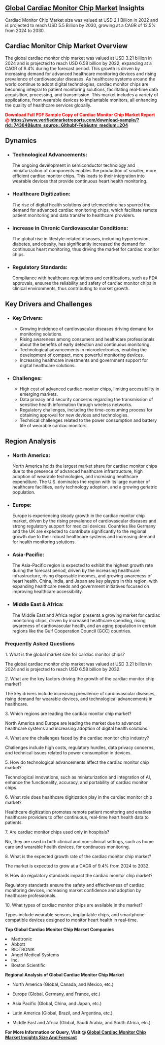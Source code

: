 <h2><a href="https://www.verifiedmarketreports.com/download-sample/?rid=743848&amp;utm_source=Githubf&amp;utm_medium=204" target="_blank">Global Cardiac Monitor Chip Market</a> Insights</h2><p>Cardiac Monitor Chip Market size was valued at USD 2.1 Billion in 2022 and is projected to reach USD 5.5 Billion by 2030, growing at a CAGR of 12.5% from 2024 to 2030.</p><p> <h2>Cardiac Monitor Chip Market Overview</h2> <p>The global cardiac monitor chip market was valued at USD 3.21 billion in 2024 and is projected to reach USD 6.58 billion by 2032, expanding at a CAGR of 9.4% during the forecast period. This growth is driven by increasing demand for advanced healthcare monitoring devices and rising prevalence of cardiovascular diseases. As healthcare systems around the world continue to adopt digital technologies, cardiac monitor chips are becoming integral to patient monitoring solutions, facilitating real-time data acquisition, processing, and transmission. This market includes a variety of applications, from wearable devices to implantable monitors, all enhancing the quality of healthcare services globally.</p> <p><strong><p><span class=""><span style="color: #ff0000;"><strong>Download Full PDF Sample Copy of Cardiac Monitor Chip Market Report</strong> @ </span><a href="https://www.verifiedmarketreports.com/download-sample/?rid=743848&amp;utm_source=Githubf-Feb&amp;utm_medium=204" target="_blank">https://www.verifiedmarketreports.com/download-sample/?rid=743848&amp;utm_source=Githubf-Feb&amp;utm_medium=204</a></span></p></strong></p> <h2>Dynamics</h2> <ul> <li><h3>Technological Advancements:</h3> The ongoing development in semiconductor technology and miniaturization of components enables the production of smaller, more efficient cardiac monitor chips. This leads to their integration into wearable devices that provide continuous heart health monitoring.</li> <li><h3>Healthcare Digitization:</h3> The rise of digital health solutions and telemedicine has spurred the demand for advanced cardiac monitoring chips, which facilitate remote patient monitoring and data transfer to healthcare providers.</li> <li><h3>Increase in Chronic Cardiovascular Conditions:</h3> The global rise in lifestyle-related diseases, including hypertension, diabetes, and obesity, has significantly increased the demand for continuous heart monitoring, thus driving the market for cardiac monitor chips.</li> <li><h3>Regulatory Standards:</h3> Compliance with healthcare regulations and certifications, such as FDA approvals, ensures the reliability and safety of cardiac monitor chips in clinical environments, thus contributing to market growth.</li> </ul> <h2>Key Drivers and Challenges</h2> <ul> <li><h3>Key Drivers:</h3> <ul> <li>Growing incidence of cardiovascular diseases driving demand for monitoring solutions.</li> <li>Rising awareness among consumers and healthcare professionals about the benefits of early detection and continuous monitoring.</li> <li>Technological advancements in microelectronics, enabling the development of compact, more powerful monitoring devices.</li> <li>Increasing healthcare investments and government support for digital healthcare solutions.</li> </ul> </li> <li><h3>Challenges:</h3> <ul> <li>High cost of advanced cardiac monitor chips, limiting accessibility in emerging markets.</li> <li>Data privacy and security concerns regarding the transmission of sensitive health information through wireless networks.</li> <li>Regulatory challenges, including the time-consuming process for obtaining approval for new devices and technologies.</li> <li>Technical challenges related to the power consumption and battery life of wearable cardiac monitors.</li> </ul> </li> </ul> <h2>Region Analysis</h2> <ul> <li><h3>North America:</h3> North America holds the largest market share for cardiac monitor chips due to the presence of advanced healthcare infrastructure, high adoption of wearable technologies, and increasing healthcare expenditure. The U.S. dominates the region with its large number of healthcare facilities, early technology adoption, and a growing geriatric population.</li> <li><h3>Europe:</h3> Europe is experiencing steady growth in the cardiac monitor chip market, driven by the rising prevalence of cardiovascular diseases and strong regulatory support for medical devices. Countries like Germany and the UK are expected to contribute significantly to the regional growth due to their robust healthcare systems and increasing demand for health monitoring solutions.</li> <li><h3>Asia-Pacific:</h3> The Asia-Pacific region is expected to exhibit the highest growth rate during the forecast period, driven by the increasing healthcare infrastructure, rising disposable incomes, and growing awareness of heart health. China, India, and Japan are key players in this region, with expanding healthcare needs and government initiatives focused on improving healthcare accessibility.</li> <li><h3>Middle East & Africa:</h3> The Middle East and Africa region presents a growing market for cardiac monitoring chips, driven by increased healthcare spending, rising awareness of cardiovascular health, and an aging population in certain regions like the Gulf Cooperation Council (GCC) countries.</li> </ul> <h3>Frequently Asked Questions</h3> <p>1. What is the global market size for cardiac monitor chips?</p> <p>The global cardiac monitor chip market was valued at USD 3.21 billion in 2024 and is projected to reach USD 6.58 billion by 2032.</p> <p>2. What are the key factors driving the growth of the cardiac monitor chip market?</p> <p>The key drivers include increasing prevalence of cardiovascular diseases, rising demand for wearable devices, and technological advancements in healthcare.</p> <p>3. Which regions are leading the cardiac monitor chip market?</p> <p>North America and Europe are leading the market due to advanced healthcare systems and increasing adoption of digital health solutions.</p> <p>4. What are the challenges faced by the cardiac monitor chip industry?</p> <p>Challenges include high costs, regulatory hurdles, data privacy concerns, and technical issues related to power consumption in devices.</p> <p>5. How do technological advancements affect the cardiac monitor chip market?</p> <p>Technological innovations, such as miniaturization and integration of AI, enhance the functionality, accuracy, and portability of cardiac monitor chips.</p> <p>6. What role does healthcare digitization play in the cardiac monitor chip market?</p> <p>Healthcare digitization promotes remote patient monitoring and enables healthcare providers to offer continuous, real-time heart health data to patients.</p> <p>7. Are cardiac monitor chips used only in hospitals?</p> <p>No, they are used in both clinical and non-clinical settings, such as home care and wearable health devices, for continuous monitoring.</p> <p>8. What is the expected growth rate of the cardiac monitor chip market?</p> <p>The market is expected to grow at a CAGR of 9.4% from 2024 to 2032.</p> <p>9. How do regulatory standards impact the cardiac monitor chip market?</p> <p>Regulatory standards ensure the safety and effectiveness of cardiac monitoring devices, increasing market confidence and adoption by healthcare professionals.</p> <p>10. What types of cardiac monitor chips are available in the market?</p> <p>Types include wearable sensors, implantable chips, and smartphone-compatible devices designed to monitor heart health in real-time.</p> </p><p><strong>Top Global Cardiac Monitor Chip Market Companies</strong></p><div data-test-id=""><p><li>Medtronic</li><li> Abbott</li><li> BIOTRONIK</li><li> Angel Medical Systems</li><li> Inc.</li><li> Boston Scientific</li></p><div><strong>Regional Analysis of&nbsp;Global Cardiac Monitor Chip Market</strong></div><ul><li dir="ltr"><p dir="ltr">North America&nbsp;(Global, Canada, and Mexico, etc.)</p></li><li dir="ltr"><p dir="ltr">Europe (Global, Germany, and France, etc.)</p></li><li dir="ltr"><p dir="ltr">Asia Pacific&nbsp;(Global, China, and Japan, etc.)</p></li><li dir="ltr"><p dir="ltr">Latin America&nbsp;(Global, Brazil, and Argentina, etc.)</p></li><li dir="ltr">Middle East and Africa&nbsp;(Global, Saudi Arabia, and South Africa, etc.)</li></ul><p><strong>For More Information or Query, Visit @&nbsp;</strong><strong><a href="https://www.verifiedmarketreports.com/product/cardiac-monitor-chip-market/?utm_source=Githubf&amp;utm_medium=204" target="_blank">Global Cardiac Monitor Chip Market Insights Size And Forecast</a></strong></p></div>
